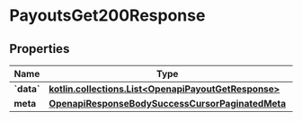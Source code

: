 
# PayoutsGet200Response

## Properties
Name | Type | Description | Notes
------------ | ------------- | ------------- | -------------
**&#x60;data&#x60;** | [**kotlin.collections.List&lt;OpenapiPayoutGetResponse&gt;**](OpenapiPayoutGetResponse.md) |  |  [optional]
**meta** | [**OpenapiResponseBodySuccessCursorPaginatedMeta**](OpenapiResponseBodySuccessCursorPaginatedMeta.md) |  |  [optional]



